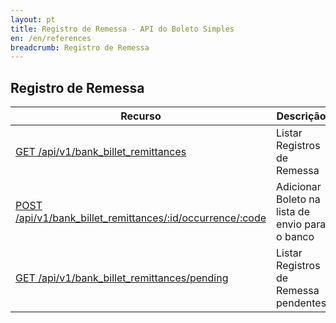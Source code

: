 ```yaml
---
layout: pt
title: Registro de Remessa - API do Boleto Simples
en: /en/references
breadcrumb: Registro de Remessa
---
```


## Registro de Remessa

| Recurso                          | Descrição
| -------------------------------- | ------------------------
| [GET /api/v1/bank_billet_remittances](#criar-cnab)                      | Listar Registros de Remessa
| [POST /api/v1/bank_billet_remittances/:id/occurrence/:code](#informações-do-cnab)      | Adicionar Boleto na lista de envio para o banco
| [GET /api/v1/bank_billet_remittances/pending](#listar-cnabs)            | Listar Registros de Remessa pendentes
